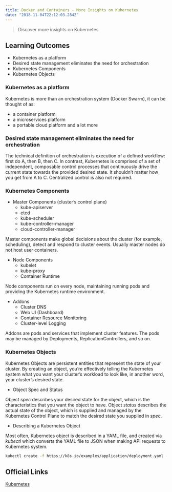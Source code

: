 ```yaml
---
title: Docker and Containers - More Insights on Kubernetes
date: "2018-11-04T22:12:03.284Z"
---
```


> Discover more insights on Kubernetes

## Learning Outcomes

- Kubernetes as a platform
- Desired state management eliminates the need for orchestration
- Kubernetes Components
- Kubernetes Objects

### Kubernetes as a platform

Kubernetes is more than an orchestration system (Docker Swarm), it can be thought of as:

- a container platform
- a microservices platform
- a portable cloud platform and a lot more

### Desired state management eliminates the need for orchestration

 The technical definition of orchestration is execution of a defined workflow: first do A, then B, then C. 
 In contrast, Kubernetes is comprised of a set of independent, composable control processes that continuously drive the current state towards the provided desired state. 
 It shouldn’t matter how you get from A to C. 
 Centralized control is also not required. 

### Kubernetes Components

- Master Components (cluster’s control plane)
    - kube-apiserver
    - etcd
    - kube-scheduler
    - kube-controller-manager
    - cloud-controller-manager

Master components make global decisions about the cluster (for example, scheduling), 
detect and respond to cluster events. Usually master nodes do not host user containers.

- Node Components
    - kubelet
    - kube-proxy
    - Container Runtime

Node components run on every node, maintaining running pods and providing the Kubernetes runtime environment.

- Addons
    - Cluster DNS
    - Web UI (Dashboard)
    - Container Resource Monitoring
    - Cluster-level Logging

Addons are pods and services that implement cluster features. 
The pods may be managed by Deployments, ReplicationControllers, and so on.

### Kubernetes Objects

Kubernetes Objects are persistent entities that represent the state of your cluster.
By creating an object, 
you’re effectively telling the Kubernetes system what you want your cluster’s workload to look like, 
in another word, your cluster’s desired state.

- Object Spec and Status

Object _spec_ describes your desired state for the object, which is 
the characteristics that you want the object to have.
Object _status_ describes the actual state of the object, which is supplied and managed by the Kubernetes Control Plane
to match the desired state you supplied in _spec_.

- Describing a Kubernetes Object

Most often, Kubernetes object is described in a YAML file, and created via _kubectl_
which converts the YAML file to JSON when making API requests to Kubernetes system.

```bash
kubectl create -f https://k8s.io/examples/application/deployment.yaml --record
```

## Official Links

[Kubernetes](https://kubernetes.io/)